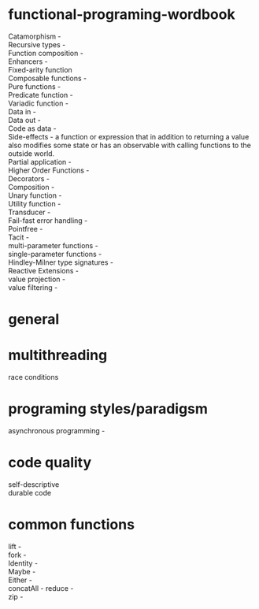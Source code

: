 # functional-programing-wordbook

Catamorphism - </br>
Recursive types - </br>
Function composition - </br>
Enhancers - </br>
Fixed-arity function </br>
Composable functions - </br>
Pure functions - </br>
Predicate function - </br>
Variadic function - </br>
Data in - </br>
Data out - </br>
Code as data - </br>
Side-effects - a function or expression that in addition to returning a value also modifies some state or has an observable with calling functions to the outside world. </br>
Partial application - </br>
Higher Order Functions - </br>
Decorators - </br>
Composition - </br>
Unary function - </br>
Utility function - </br> 
Transducer - </br>
Fail-fast error handling - </br>
Pointfree - </br>
Tacit - </br>
multi-parameter functions - </br>
single-parameter functions - </br>
Hindley-Milner type signatures - </br>
Reactive Extensions - </br>
value projection - </br>
value filtering - </br>

# general



# multithreading

race conditions

# programing styles/paradigsm

 asynchronous programming - </br>
 
# code quality

self-descriptive </br>
durable code </br>

# common functions

lift - </br>
fork - </br>
Identity - </br>
Maybe - </br>
Either - </br>
concatAll - </brr>
reduce - </br>
zip - </br>

